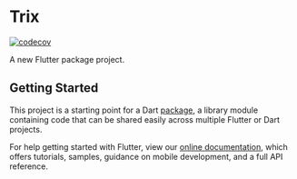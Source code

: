 # Trix

[![codecov](https://codecov.io/gh/wesbillman/trix/branch/master/graph/badge.svg)](https://codecov.io/gh/wesbillman/trix)

A new Flutter package project.

## Getting Started

This project is a starting point for a Dart
[package](https://flutter.dev/developing-packages/),
a library module containing code that can be shared easily across
multiple Flutter or Dart projects.

For help getting started with Flutter, view our
[online documentation](https://flutter.dev/docs), which offers tutorials,
samples, guidance on mobile development, and a full API reference.
